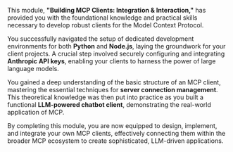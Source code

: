 This module, **"Building MCP Clients: Integration & Interaction,"** has provided you with the foundational knowledge and practical skills necessary to develop robust clients for the Model Context Protocol.

You successfully navigated the setup of dedicated development environments for both **Python** and **Node.js**, laying the groundwork for your client projects. A crucial step involved securely configuring and integrating **Anthropic API keys**, enabling your clients to harness the power of large language models.

You gained a deep understanding of the basic structure of an MCP client, mastering the essential techniques for **server connection management**. This theoretical knowledge was then put into practice as you built a functional **LLM-powered chatbot client**, demonstrating the real-world application of MCP.

By completing this module, you are now equipped to design, implement, and integrate your own MCP clients, effectively connecting them within the broader MCP ecosystem to create sophisticated, LLM-driven applications.